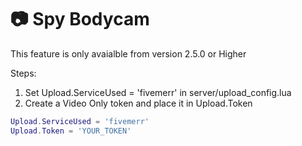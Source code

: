 # 📷 Spy Bodycam 

This feature is only avaialble from version 2.5.0 or Higher

Steps: 
1. Set Upload.ServiceUsed = 'fivemerr' in server/upload_config.lua
2. Create a Video Only token and place it in Upload.Token
```lua
Upload.ServiceUsed = 'fivemerr' 
Upload.Token = 'YOUR_TOKEN'
```
